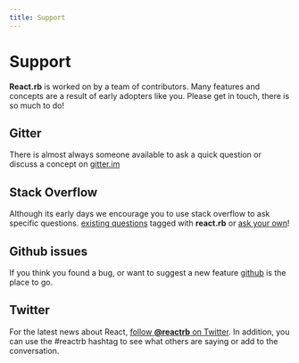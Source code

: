 ```yaml
---
title: Support
---
```

# Support

**React.rb** is worked on by a team of contributors. Many features and concepts are a result of early adopters like you.  Please get in touch, there is so much to do!

## Gitter

There is almost always someone available to ask a quick question or discuss a concept on [gitter.im](https://gitter.im/ruby-hyperloop/chat)

## Stack Overflow

Although its early days we encourage you to use stack overflow to ask specific questions. [existing questions](http://stackoverflow.com/questions/tagged/react.rb) tagged with **react.rb** or [ask your own](http://stackoverflow.com/questions/ask?tags=react.rb)!

## Github issues

If you think you found a bug, or want to suggest a new feature [github](https://github.com/reactrb/reactrb) is the place to go.

## Twitter

For the latest news about React, [follow **@reactrb** on Twitter](https://twitter.com/reactrb). In addition, you can use the #reactrb hashtag to see what others are saying or add to the conversation.

<div><a class="twitter-timeline" data-dnt="true" data-chrome="nofooter noheader transparent" href="https://twitter.com/search?q=reactrb" data-widget-id="671852842790055940"></a></div>
